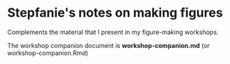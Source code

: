 # Stepfanie's notes on making figures

Complements the material that I present in my figure-making workshops.

The workshop companion document is **workshop-companion.md** (or workshop-companion.Rmd)
